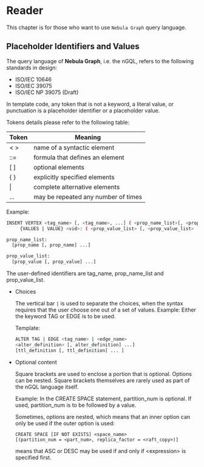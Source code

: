 # Reader

This chapter is for those who want to use `Nebula Graph` query language.

## Placeholder Identifiers and Values

The query language of **Nebula Graph**, i.e. the nGQL, refers to the following standards in design:

- ISO/IEC 10646
- ISO/IEC 39075
- ISO/IEC NP 39075 (Draft)

In template code, any token that is not a keyword, a literal value, or punctuation is a placeholder identifier or a placeholder value.

Tokens details please refer to the following table:

|  Token | Meaning  |
|  ----  | ----  |
| < >    | name of a syntactic element |
| ::=    | formula that defines an element |
| [ ]    | optional elements |
| { }    | explicitly specified elements |
|  \|    | complete alternative elements |
| ...    |  may be repeated any number of times |

Example:

```bash
INSERT VERTEX <tag_name> [, <tag_name>, ...] ( <prop_name_list>[, <prop_name_list> ...])
     {VALUES | VALUE} <vid>: ( <prop_value_list> [, <prop_value_list> ...])

prop_name_list:
  [prop_name [, prop_name] ...]

prop_value_list:
  [prop_value [, prop_value] ...]
```

The user-defined identifiers are tag_name, prop_name_list and prop_value_list.

- Choices

    The vertical bar `|` is used to separate the choices, when the syntax requires that the user choose one out of a set of values. Example:  Either the keyword TAG or EDGE is to be used.

    Template:

    ```bash
    ALTER TAG | EDGE <tag_name> | <edge_name>
    <alter_definition> [, alter_definition] ...]
    [ttl_definition [, ttl_definition] ... ]
    ```

- Optional content

    Square brackets are used to enclose a portion that is optional.  Options can be nested. Square brackets themselves are rarely used as part of the nGQL language itself.

    Example: In the CREATE SPACE statement, partition_num is optional. If used, partition_num is to be followed by a value.

    Sometimes, options are nested, which means that an inner option can only be used if the outer option is used:

    ```ngql
    CREATE SPACE [IF NOT EXISTS] <space_name>
    [(partition_num = <part_num>, replica_factor = <raft_copy>)]
    ```

    means that ASC or DESC may be used if and only if \<expression> is specified first.
